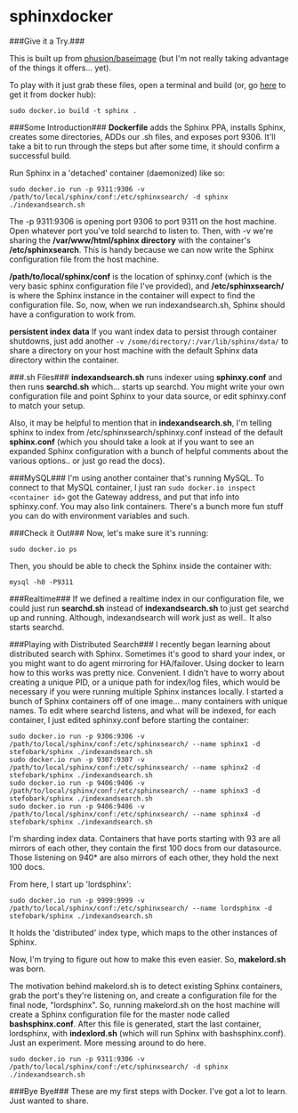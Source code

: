 sphinxdocker
============

###Give it a Try.###

This is built up from [phusion/baseimage](https://registry.hub.docker.com/u/phusion/baseimage/) (but I'm not really taking advantage of the things it offers... yet).

To play with it just grab these files, open a terminal and build (or, go [here](https://registry.hub.docker.com/u/stefobark/sphinxdocker/) to get it from docker hub):

```
sudo docker.io build -t sphinx . 
```
###Some Introduction###
**Dockerfile**  adds the Sphinx PPA, installs Sphinx, creates some directories, ADDs our .sh files, and exposes port 9306. It'll take a bit to run through the steps but after some time, it should confirm a successful build. 

Run Sphinx in a 'detached' container (daemonized) like so:
```
sudo docker.io run -p 9311:9306 -v /path/to/local/sphinx/conf:/etc/sphinxsearch/ -d sphinx ./indexandsearch.sh
```

The -p 9311:9306 is opening port 9306 to port 9311 on the host machine. Open whatever port you've told searchd to listen to. Then, with -v we're sharing the **/var/www/html/sphinx directory** with the container's **/etc/sphinxsearch**. This is handy because we can now write the Sphinx configuration file from the host machine.

**/path/to/local/sphinx/conf** is the location of sphinxy.conf (which is the very basic sphinx configuration file I've provided), and **/etc/sphinxsearch/** is where the Sphinx instance in the container will expect to find the configuration file. So, now, when we run indexandsearch.sh, Sphinx should have a configuration to work from.

**persistent index data**
If you want index data to persist through container shutdowns, just add another ```-v /some/directory/:/var/lib/sphinx/data/``` to share a directory on your host machine with the default Sphinx data directory within the container.

###.sh Files###
**indexandsearch.sh** runs indexer using **sphinxy.conf** and then runs **searchd.sh** which... starts up searchd.
You might write your own configuration file and point Sphinx to your data source, or edit sphinxy.conf to match your setup. 

Also, it may be helpful to mention that in **indexandsearch.sh**, I'm telling sphinx to index from /etc/sphinxsearch/sphinxy.conf instead of the default **sphinx.conf** (which you should take a look at if you want to see an expanded Sphinx configuration with a bunch of helpful comments about the various options.. or just go read the docs).

###MySQL###
I'm using another container that's running MySQL. To connect to that MySQL container, I just ran ```sudo docker.io inspect <container id>``` got the Gateway address, and put that info into sphinxy.conf. You may also link containers. There's a bunch more fun stuff you can do with environment variables and such.

###Check it Out###
Now, let's make sure it's running:

```sudo docker.io ps```

Then, you should be able to check the Sphinx inside the container with:

```mysql -h0 -P9311```

###Realtime###
If we defined a realtime index in our configuration file, we could just run **searchd.sh** instead of **indexandsearch.sh** to just get searchd up and running. Although, indexandsearch will work just as well.. It also starts searchd.

###Playing with Distributed Search###
I recently began learning about distributed search with Sphinx. Sometimes it's good to shard your index, or you might want to do agent mirroring for HA/failover. Using docker to learn how to this works was pretty nice. Convenient. I didn't have to worry about creating a unique PID, or a unique path for index/log files, which would be necessary if you were running multiple Sphinx instances locally. I started a bunch of Sphinx containers off of one image... many containers with unique names. To edit where searchd listens, and what will be indexed, for each container, I just edited sphinxy.conf before starting the container:
```
sudo docker.io run -p 9306:9306 -v /path/to/local/sphinx/conf:/etc/sphinxsearch/ --name sphinx1 -d stefobark/sphinx ./indexandsearch.sh
sudo docker.io run -p 9307:9307 -v /path/to/local/sphinx/conf:/etc/sphinxsearch/ --name sphinx2 -d stefobark/sphinx ./indexandsearch.sh
sudo docker.io run -p 9406:9406 -v /path/to/local/sphinx/conf:/etc/sphinxsearch/ --name sphinx3 -d stefobark/sphinx ./indexandsearch.sh
sudo docker.io run -p 9406:9406 -v /path/to/local/sphinx/conf:/etc/sphinxsearch/ --name sphinx4 -d stefobark/sphinx ./indexandsearch.sh
```

I'm sharding index data. Containers that have ports starting with 93 are all mirrors of each other, they contain the first 100 docs from our datasource. Those listening on 940* are also mirrors of each other, they hold the next 100 docs.

From here, I start up 'lordsphinx':
```
sudo docker.io run -p 9999:9999 -v /path/to/local/sphinx/conf:/etc/sphinxsearch/ --name lordsphinx -d stefobark/sphinx ./indexandsearch.sh
```

It holds the 'distributed' index type, which maps to the other instances of Sphinx. 

Now, I'm trying to figure out how to make this even easier. So, **makelord.sh** was born.

The motivation behind makelord.sh is to detect existing Sphinx containers, grab the port's they're listening on, and create a configuration file for the final node, "lordsphinx". So, running makelord.sh on the host machine will create a Sphinx configuration file for the master node called **bashsphinx.conf**. After this file is generated, start the last container, lordsphinx, with **indexlord.sh** (which will run Sphinx with bashsphinx.conf). Just an experiment. More messing around to do here.

```
sudo docker.io run -p 9311:9306 -v /path/to/local/sphinx/conf:/etc/sphinxsearch/ -d sphinx ./indexandsearch.sh
```


###Bye Bye###
These are my first steps with Docker. I've got a lot to learn. Just wanted to share.

